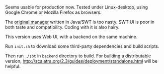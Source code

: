 Seems usable for production now. Tested under Linux-desktop, using Google Chrome or Mozilla Firefox as browsers.

The [original manager](http://code.google.com/p/avct) written in Java/SWT is too nasty. SWT UI is poor in both taste and compatibility. Coding with it is also hairy.

This version uses Web UI, with a backend on the same machine.

Run `init.sh` to download some third-party dependencies and build scripts.

Then run `./sbt` in `backend` directory to build. For building a distributable version, http://scalatra.org/2.3/guides/deployment/standalone.html will be helpful.
